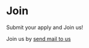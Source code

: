 # Join
Submit your apply and Join us!

Join us by [send mail to us](mailto:githubparty@googlegroups.com)
